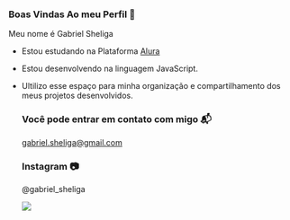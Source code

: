 ### Boas Vindas Ao meu Perfil 🤍

Meu nome é Gabriel Sheliga

 - Estou estudando na Plataforma [Alura](https://alura.com.br)
 - Estou desenvolvendo na linguagem JavaScript.
 - Ultilizo esse espaço para minha organização e compartilhamento dos meus projetos desenvolvidos.

   ### Você pode entrar em contato com migo 📬

   gabriel.sheliga@gmail.com

   ### Instagram 📷

   @gabriel_sheliga


   ![](https://media.tenor.com/0wj4ApfUlWUAAAAM/whatever-bank-stare.gif)
